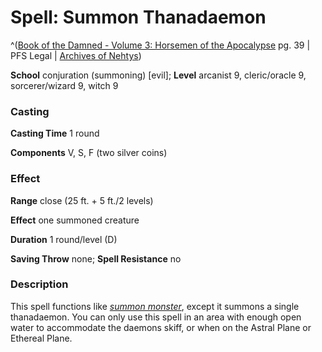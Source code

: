 # Spell: Summon Thanadaemon

^([Book of the Damned - Volume 3: Horsemen of the Apocalypse][ss-summon-thanadaemon] pg. 39 | PFS Legal | [Archives of Nehtys][sn-summon-thanadaemon])

**School** conjuration (summoning) [evil]; **Level** arcanist 9, cleric/oracle 9, sorcerer/wizard 9, witch 9

### Casting

**Casting Time** 1 round  

**Components** V, S, F (two silver coins)

### Effect

**Range** close (25 ft. + 5 ft./2 levels)  

**Effect** one summoned creature  

**Duration** 1 round/level (D)  

**Saving Throw** none; **Spell Resistance** no

### Description

This spell functions like _[summon monster]_, except it summons a single thanadaemon. You can only use this spell in an area with enough open water to accommodate the daemons skiff, or when on the Astral Plane or Ethereal Plane.

[ss-summon-thanadaemon]: http://paizo.com/products/btpy8odg
[sn-summon-thanadaemon]: http://www.archivesofnethys.com/SpellDisplay.aspx?ItemName=Summon%20Thanadaemon
[summon monster]: http://www.archivesofnethys.com/SpellDisplay.aspx?ItemName=summon%20monster